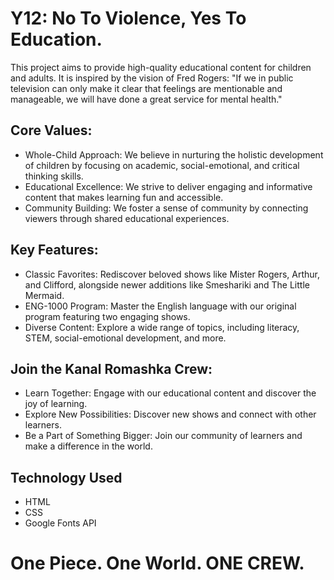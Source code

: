 # Y12: No To Violence, Yes To Education.
This project aims to provide high-quality educational content for children and adults. It is inspired by the vision of Fred Rogers: "If we in public television can only make it clear that feelings are mentionable and manageable, we will have done a great service for mental health."

## Core Values:
* Whole-Child Approach: We believe in nurturing the holistic development of children by focusing on academic, social-emotional, and critical thinking skills.
* Educational Excellence: We strive to deliver engaging and informative content that makes learning fun and accessible.
* Community Building: We foster a sense of community by connecting viewers through shared educational experiences.

## Key Features:
* Classic Favorites: Rediscover beloved shows like Mister Rogers, Arthur, and Clifford, alongside newer additions like Smeshariki and The Little Mermaid.
* ENG-1000 Program: Master the English language with our original program featuring two engaging shows.
* Diverse Content: Explore a wide range of topics, including literacy, STEM, social-emotional development, and more.

## Join the Kanal Romashka Crew:
* Learn Together: Engage with our educational content and discover the joy of learning.
* Explore New Possibilities: Discover new shows and connect with other learners.
* Be a Part of Something Bigger: Join our community of learners and make a difference in the world.

## Technology Used
* HTML
* CSS
* Google Fonts API

# One Piece. One World. ONE CREW.
